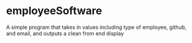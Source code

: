 # employeeSoftware
A simple program that takes in values including type of employee, github, and email, and outputs a clean from end display
